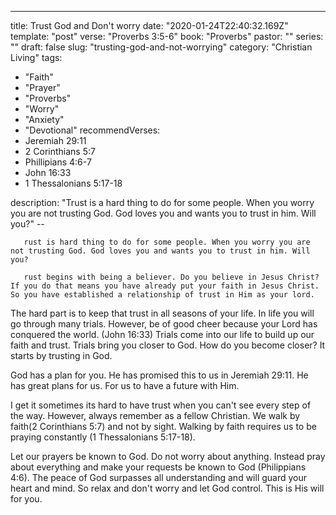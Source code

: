 ---
title: Trust God and Don't worry
date: "2020-01-24T22:40:32.169Z"
template: "post"
verse: "Proverbs 3:5-6"
book: "Proverbs"
pastor: ""
series: ""
draft: false
slug: "trusting-god-and-not-worrying"
category: "Christian Living"
tags:
  - "Faith"
  - "Prayer"
  - "Proverbs"
  - "Worry"
  - "Anxiety"
  - "Devotional"
recommendVerses: 
  - Jeremiah 29:11
  - 2 Corinthians 5:7
  - Phillipians 4:6-7
  - John 16:33
  - 1 Thessalonians 5:17-18

description: "Trust is a hard thing to do for some people. When you worry you are not trusting God. God loves you and wants you to trust in him. Will you?"
       --
       
       rust is hard thing to do for some people. When you worry you are not trusting God. God loves you and wants you to trust in him. Will you?
       
       rust begins with being a believer. Do you believe in Jesus Christ? If you do that means you have already put your faith in Jesus Christ. So you have established a relationship of trust in Him as your lord. 
       
The hard part is to keep that trust in all seasons of your life. In life you will go through many trials. However, be of good cheer because your Lord has conquered the world. (John 16:33)  Trials come into our life to build up our faith and trust. Trials bring you closer to God. How do you become closer? It starts by trusting in God. 

God has a plan for you. He has promised this to us in Jeremiah 29:11. He has great plans for us. For us to have a future with Him.  

I get it sometimes its hard to have trust when you can't see every step of the way. However, always remember as a fellow Christian. We walk by faith(2 Corinthians 5:7) and not by sight. Walking by faith requires us to be praying constantly (1 Thessalonians 5:17-18). 

Let our prayers be known to God. Do not worry about anything. Instead pray about everything and make your requests be known to God (Philippians 4:6). The peace of God surpasses all understanding and will guard your heart and mind. So relax and don't worry and let God control. This is His will for you.

                                                                                                                                                                                                                                                                                                                                                                                                                                                                                                                                                                                                                                                                                                                                                                                                                                                                                                                                                